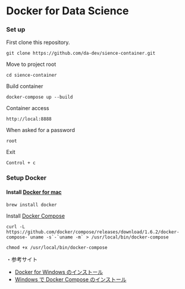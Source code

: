 # Docker for Data Science 
### Set up 
First clone this repository.
```commandline
git clone https://github.com/da-dev/sience-container.git
```

Move to project root
```commandline
cd sience-container
```

Build container
```commandline
docker-compose up --build
```

Container access
```text
http://local:8888
```

When asked for a password
```text
root
```

Exit
```commandline
Control + c
```


### Setup Docker
#### Install [Docker for mac](https://docs.docker.com/compose/install/)
```commandline
brew install docker
```
Install [Docker Compose](http://docs.docker.jp/compose/install.html)
```commandline
curl -L https://github.com/docker/compose/releases/download/1.6.2/docker-compose-`uname -s`-`uname -m` > /usr/local/bin/docker-compose
```
```commandline
chmod +x /usr/local/bin/docker-compose
```

・参考サイト
  - [Docker for Windows のインストール](http://docs.docker.jp/windows/step_one.html)
  - [Windows で Docker Compose のインストール](https://www.kunihikokaneko.com/dblab/toolchain/dockercompose.html)
